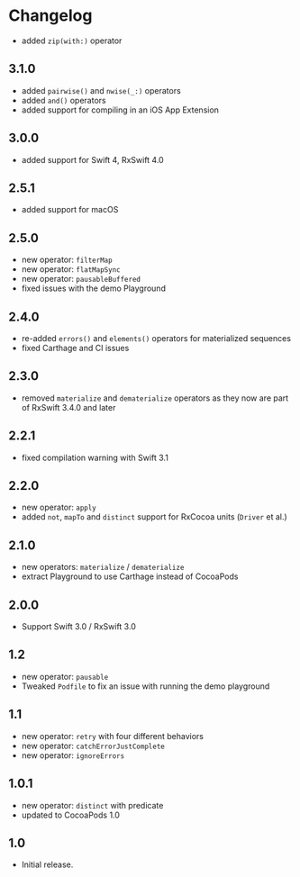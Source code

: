 Changelog
=========

- added `zip(with:)` operator

3.1.0
-----
- added `pairwise()` and `nwise(_:)` operators
- added `and()` operators
- added support for compiling in an iOS App Extension

3.0.0
-----
- added support for Swift 4, RxSwift 4.0

2.5.1
-----
- added support for macOS

2.5.0
-----
- new operator: `filterMap`
- new operator: `flatMapSync`
- new operator: `pausableBuffered`
- fixed issues with the demo Playground

2.4.0
-----
- re-added `errors()` and `elements()` operators for materialized sequences
- fixed Carthage and CI issues

2.3.0
-----
- removed `materialize` and `dematerialize` operators as they now are part of RxSwift 3.4.0 and later

2.2.1
-----
- fixed compilation warning with Swift 3.1

2.2.0
-----
- new operator: `apply`
- added `not`, `mapTo` and `distinct` support for RxCocoa units (`Driver` et al.)

2.1.0
-----
- new operators: `materialize` / `dematerialize`
- extract Playground to use Carthage instead of CocoaPods

2.0.0
-----
- Support Swift 3.0 / RxSwift 3.0

1.2
-----
- new operator: `pausable`
- Tweaked `Podfile` to fix an issue with running the demo playground

1.1
-----
- new operator: `retry` with four different behaviors
- new operator: `catchErrorJustComplete`
- new operator: `ignoreErrors`

1.0.1
-----
- new operator: `distinct` with predicate
- updated to CocoaPods 1.0

1.0
-----
- Initial release.
